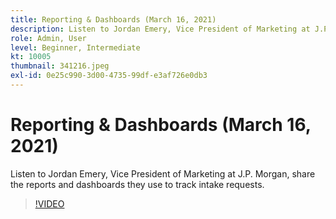 ```yaml
---
title: Reporting & Dashboards (March 16, 2021)
description: Listen to Jordan Emery, Vice President of Marketing at J.P. Morgan, share the reports and dashboards they use to track intake requests.
role: Admin, User
level: Beginner, Intermediate
kt: 10005
thumbnail: 341216.jpeg
exl-id: 0e25c990-3d00-4735-99df-e3af726e0db3
---
```

# Reporting & Dashboards (March 16, 2021)

Listen to Jordan Emery, Vice President of Marketing at J.P. Morgan, share the reports and dashboards they use to track intake requests.

>[!VIDEO](https://video.tv.adobe.com/v/341216/?quality=12&learn=on)
